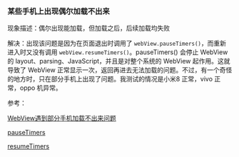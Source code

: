 ### 某些手机上出现偶尔加载不出来

现象描述：偶尔出现能加载，但加载之后，后续加载均失败

解决：出现该问题是因为在页面退出时调用了 `webView.pauseTimers()`，而重新进入时又没有调用 `webView.resumeTimers()`。pauseTimers() 会停止 WebView 的 layout、parsing、JavaScript，并且是对整个系统的 WebView 起作用。这就导致了 WebView 正常显示一次，返回再进去无法加载的问题。不过，有一个奇怪的地方时，只在部分手机上出现了问题。我测试的情况是小米8 正常，vivo 正常，oppo 机异常。

参考：

[WebView遇到部分手机加载不出来问题](https://www.jianshu.com/p/2ca74e1b2f75)

[pauseTimers](https://developer.android.com/reference/android/webkit/WebView.html#pauseTimers())

[resumeTimers](https://developer.android.com/reference/android/webkit/WebView.html#resumeTimers())

